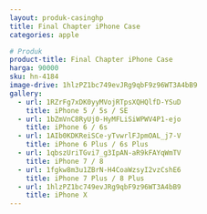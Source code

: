 ```yaml
---
layout: produk-casinghp
title: Final Chapter iPhone Case
categories: apple

# Produk
product-title: Final Chapter iPhone Case
harga: 90000
sku: hn-4184
image-drive: 1hlzPZ1bc749evJRg9qbF9z96WT3A4bB9
gallery:
  - url: 1RZrFg7xDK0yyMVojRTpsXQHQlfD-YSuD
    title: iPhone 5 / 5s / SE
  - url: 1bZmVnC8RyUj0-HyMFLiSiWPWV4P1-ejo
    title: iPhone 6 / 6s
  - url: 1AIb0KDKReiSCe-yTvwrlFJpmOAL_j7-V
    title: iPhone 6 Plus / 6s Plus
  - url: 1qbszUriTGvi7_g3IpAN-aR9kFAYqWmTV
    title: iPhone 7 / 8
  - url: 1fgkw8m3u1ZBrN-H4CoaWzsyI2vzCshE6
    title: iPhone 7 Plus / 8 Plus
  - url: 1hlzPZ1bc749evJRg9qbF9z96WT3A4bB9
    title: iPhone X
---
```

